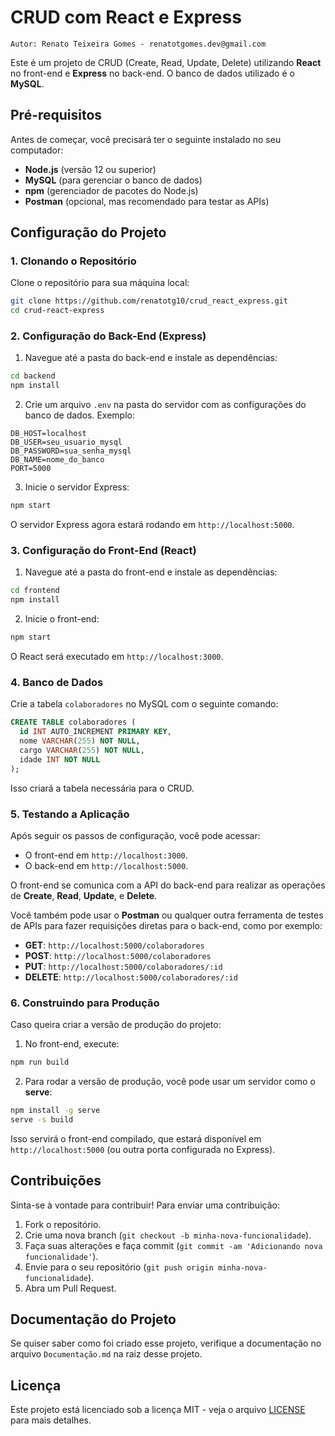 # CRUD com React e Express
`Autor: Renato Teixeira Gomes - renatotgomes.dev@gmail.com`

Este é um projeto de CRUD (Create, Read, Update, Delete) utilizando **React** no front-end e **Express** no back-end. O banco de dados utilizado é o **MySQL**.

## Pré-requisitos

Antes de começar, você precisará ter o seguinte instalado no seu computador:

- **Node.js** (versão 12 ou superior)
- **MySQL** (para gerenciar o banco de dados)
- **npm** (gerenciador de pacotes do Node.js)
- **Postman** (opcional, mas recomendado para testar as APIs)

## Configuração do Projeto

### 1. Clonando o Repositório

Clone o repositório para sua máquina local:

```bash
git clone https://github.com/renatotg10/crud_react_express.git
cd crud-react-express
```

### 2. Configuração do Back-End (Express)

1. Navegue até a pasta do back-end e instale as dependências:

```bash
cd backend
npm install
```

2. Crie um arquivo `.env` na pasta do servidor com as configurações do banco de dados. Exemplo:

```plaintext
DB_HOST=localhost
DB_USER=seu_usuario_mysql
DB_PASSWORD=sua_senha_mysql
DB_NAME=nome_do_banco
PORT=5000
```

3. Inicie o servidor Express:

```bash
npm start
```

O servidor Express agora estará rodando em `http://localhost:5000`.

### 3. Configuração do Front-End (React)

1. Navegue até a pasta do front-end e instale as dependências:

```bash
cd frontend
npm install
```

2. Inicie o front-end:

```bash
npm start
```

O React será executado em `http://localhost:3000`.

### 4. Banco de Dados

Crie a tabela `colaboradores` no MySQL com o seguinte comando:

```sql
CREATE TABLE colaboradores (
  id INT AUTO_INCREMENT PRIMARY KEY,
  nome VARCHAR(255) NOT NULL,
  cargo VARCHAR(255) NOT NULL,
  idade INT NOT NULL
);
```

Isso criará a tabela necessária para o CRUD.

### 5. Testando a Aplicação

Após seguir os passos de configuração, você pode acessar:

- O front-end em `http://localhost:3000`.
- O back-end em `http://localhost:5000`.

O front-end se comunica com a API do back-end para realizar as operações de **Create**, **Read**, **Update**, e **Delete**.

Você também pode usar o **Postman** ou qualquer outra ferramenta de testes de APIs para fazer requisições diretas para o back-end, como por exemplo:

- **GET**: `http://localhost:5000/colaboradores`
- **POST**: `http://localhost:5000/colaboradores`
- **PUT**: `http://localhost:5000/colaboradores/:id`
- **DELETE**: `http://localhost:5000/colaboradores/:id`

### 6. Construindo para Produção

Caso queira criar a versão de produção do projeto:

1. No front-end, execute:

```bash
npm run build
```

2. Para rodar a versão de produção, você pode usar um servidor como o **serve**:

```bash
npm install -g serve
serve -s build
```

Isso servirá o front-end compilado, que estará disponível em `http://localhost:5000` (ou outra porta configurada no Express).

## Contribuições

Sinta-se à vontade para contribuir! Para enviar uma contribuição:

1. Fork o repositório.
2. Crie uma nova branch (`git checkout -b minha-nova-funcionalidade`).
3. Faça suas alterações e faça commit (`git commit -am 'Adicionando nova funcionalidade'`).
4. Envie para o seu repositório (`git push origin minha-nova-funcionalidade`).
5. Abra um Pull Request.

## Documentação do Projeto

Se quiser saber como foi criado esse projeto, verifique a documentação no arquivo `Documentação.md` na raiz desse projeto.

## Licença

Este projeto está licenciado sob a licença MIT - veja o arquivo [LICENSE](LICENSE) para mais detalhes.
